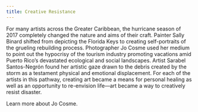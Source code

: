 ```yaml
---
title: Creative Resistance
---
```


For many artists across the Greater Caribbean, the hurricane season of 2017 completely changed the nature and aims of their craft. Painter Sally Binard shifted from depicting the Florida Keys to creating self-portraits of the grueling rebuilding process. Photographer Jo Cosme used her medium to point out the hypocrisy of the tourism industry promoting vacations amid Puerto Rico’s devastated ecological and social landscapes. Artist Sarabel Santos-Negrón found her artistic gaze drawn to the debris created by the storm as a testament physical and emotional displacement. For each of the artists in this pathway, creating art became a means for personal healing as well as an opportunity to re-envision life—art became a way to creatively resist disaster.

Learn more about Jo Cosme.